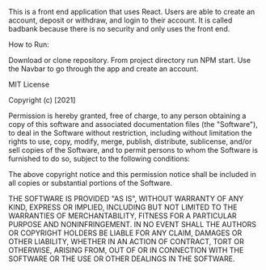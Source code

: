 This is a front end application that uses React. Users are able to create an account, deposit or withdraw, and login to their account. It is called badbank because there is no security and only uses the front end.

How to Run: 

Download or clone repository. From project directory run NPM start. Use the Navbar to go through the app and create an account.


MIT License

Copyright (c) [2021]

Permission is hereby granted, free of charge, to any person obtaining a copy of this software and associated documentation files (the "Software"), to deal in the Software without restriction, including without limitation the rights to use, copy, modify, merge, publish, distribute, sublicense, and/or sell copies of the Software, and to permit persons to whom the Software is furnished to do so, subject to the following conditions:

The above copyright notice and this permission notice shall be included in all copies or substantial portions of the Software.

THE SOFTWARE IS PROVIDED "AS IS", WITHOUT WARRANTY OF ANY KIND, EXPRESS OR IMPLIED, INCLUDING BUT NOT LIMITED TO THE WARRANTIES OF MERCHANTABILITY, FITNESS FOR A PARTICULAR PURPOSE AND NONINFRINGEMENT. IN NO EVENT SHALL THE AUTHORS OR COPYRIGHT HOLDERS BE LIABLE FOR ANY CLAIM, DAMAGES OR OTHER LIABILITY, WHETHER IN AN ACTION OF CONTRACT, TORT OR OTHERWISE, ARISING FROM, OUT OF OR IN CONNECTION WITH THE SOFTWARE OR THE USE OR OTHER DEALINGS IN THE SOFTWARE.

